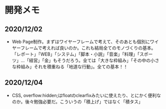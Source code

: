 # 開発メモ
## 2020/12/02
- Web Page制作。まずはワイヤーフレームで考えて、そのあとも個別にワイヤーフレームで考えれば良いのか。これも結局全てのモノづくりの基本。「レポート」「WEB」「システム」「脚本・小説」「音楽」「料理」「スポーツ」…「経営」「金」もそうだろう。全ては「大きな枠組み」「その中の小さな枠組み」それを積重ねる「地道な行動」。全ての基本！！
## 2020/12/04
- CSS, overflow:hidden;はfloatのclearfixみたいに使えたり、とにかく便利なのか。後々勉強必要だ。こういうの「積上げ」ではなく「積タス」